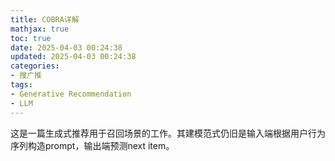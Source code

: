 ```yaml
---
title: COBRA详解
mathjax: true
toc: true
date: 2025-04-03 00:24:38
updated: 2025-04-03 00:24:38
categories: 
- 搜广推
tags:
- Generative Recommendation
- LLM
---
```

这是一篇生成式推荐用于召回场景的工作。其建模范式仍旧是输入端根据用户行为序列构造prompt，输出端预测next item。